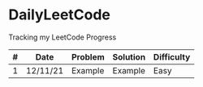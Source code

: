 # DailyLeetCode
Tracking my LeetCode Progress

| # | Date | Problem | Solution | Difficulty | 
| - | ---- | ------- | -------- | ---------- |
| 1 | 12/11/21 | Example | Example | Easy |